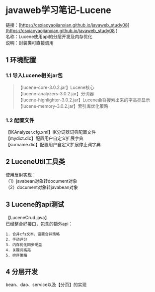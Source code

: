 # javaweb学习笔记-Lucene
链接：[https://csxiaoyaojianxian.github.io/javaweb_study08](https://csxiaoyaojianxian.github.io/javaweb_study08 )  
名称：Lucene使用api的分层开发及内存优化  
说明：封装类可直接调用  
## 1 环境配置
### 1.1 导入Lucene相关jar包
>【lucene-core-3.0.2.jar】Lucene核心  
【lucene-analyzers-3.0.2.jar】分词器  
【lucene-highlighter-3.0.2.jar】Lucene会将搜索出来的字高亮显示  
【lucene-memory-3.0.2.jar】索引库优化策略  

### 1.2 配置文件
【IKAnalyzer.cfg.xml】IK分词器词典配置文件  
【mydict.dic】配置用户自定义扩展字典  
【surname.dic】配置用户自定义扩展停止词字典  
## 2 LuceneUtil工具类
使用反射实现：  
（1）javabean对象转document对象  
（2）document对象转javabean对象  
## 3 Lucene的api测试
【LuceneCrud.java】  
已经整合好接口，包含的额外api：  
~~~
1. 合并cfs文本，设置合并策略  
2. 手动评分  
3. 内存优化同步硬盘  
4. 关键词高亮  
5. 排序策略  
~~~
## 4 分层开发
bean、dao、service以及【分页】的实现
